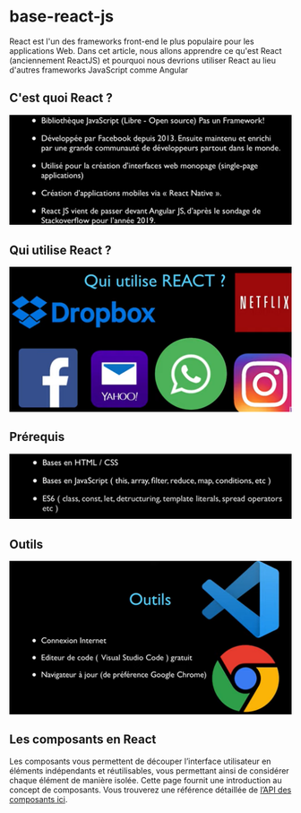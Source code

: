 # base-react-js
React est l'un des frameworks front-end le plus populaire pour les applications Web. Dans cet article, nous allons apprendre ce qu'est React (anciennement ReactJS) et pourquoi nous devrions utiliser React au lieu d'autres frameworks JavaScript comme Angular
## C'est quoi React ?
![react](images/reactjs.png)
## Qui utilise React ?
![qui](images/quiutilisereactjs.png)
## Prérequis
![prerequis](images/prerequis.png)
## Outils
![outils](images/outils.png)
## Les composants en React
Les composants vous permettent de découper l’interface utilisateur en éléments indépendants et réutilisables, vous permettant ainsi de considérer chaque élément de manière isolée. Cette page fournit une introduction au concept de composants. Vous trouverez une référence détaillée de [l’API des composants ici](https://fr.reactjs.org/docs/react-component.html).

